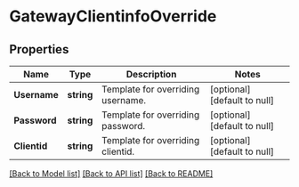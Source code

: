 # GatewayClientinfoOverride

## Properties
Name | Type | Description | Notes
------------ | ------------- | ------------- | -------------
**Username** | **string** | Template for overriding username. | [optional] [default to null]
**Password** | **string** | Template for overriding password. | [optional] [default to null]
**Clientid** | **string** | Template for overriding clientid. | [optional] [default to null]

[[Back to Model list]](../README.md#documentation-for-models) [[Back to API list]](../README.md#documentation-for-api-endpoints) [[Back to README]](../README.md)

